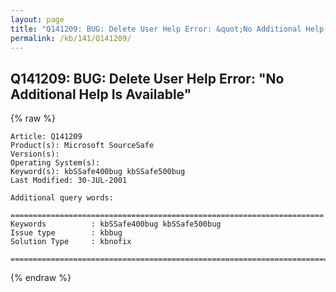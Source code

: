 ```yaml
---
layout: page
title: "Q141209: BUG: Delete User Help Error: &quot;No Additional Help Is Available&quot;"
permalink: /kb/141/Q141209/
---
```


## Q141209: BUG: Delete User Help Error: &quot;No Additional Help Is Available&quot;

{% raw %}

	Article: Q141209
	Product(s): Microsoft SourceSafe
	Version(s): 
	Operating System(s): 
	Keyword(s): kbSSafe400bug kbSSafe500bug
	Last Modified: 30-JUL-2001
	
	Additional query words:
	
	======================================================================
	Keywords          : kbSSafe400bug kbSSafe500bug 
	Issue type        : kbbug
	Solution Type     : kbnofix
	
	=============================================================================
	

{% endraw %}
